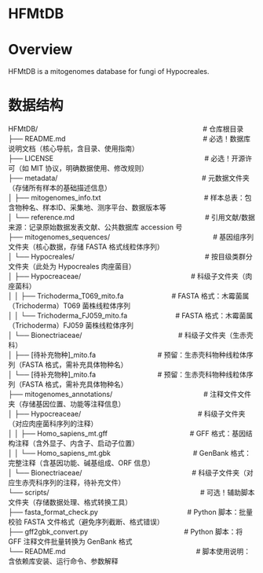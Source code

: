 HFMtDB
======
Overview
========
HFMtDB is a mitogenomes database for fungi of Hypocreales. <br>

数据结构
=======
HFMtDB/　　　　　　　　　　　　　　　　　　　　　　　　# 仓库根目录<br>
├── README.md　　　　　　　　　　　　　　　　　　　　# 必选！数据库说明文档（核心导航，含目录、使用指南）<br>
├── LICENSE　　　　　　　　　　　　　　　　　　　　　　# 必选！开源许可（如 MIT 协议，明确数据使用、修改规则）<br>
├── metadata/　　　　　　　　　　　　　　　　　　　　　# 元数据文件夹（存储所有样本的基础描述信息）<br>
│   ├── mitogenomes_info.txt　　　　　　　　　　　　　　　# 样本总表：包含物种名、样本ID、采集地、测序平台、数据版本等<br>
│   └── reference.md　　　　　　　　　　　　　　　　　　　# 引用文献/数据来源：记录原始数据发表文献、公共数据库 accession 号<br>
├── mitogenomes_sequences/　　　　　　　　　　　　　　　# 基因组序列文件夹（核心数据，存储 FASTA 格式线粒体序列）<br>
│   └── Hypocreales/　　　　　　　　　　　　　　　　　　　# 按目级类群分文件夹（此处为 Hypocreales 肉座菌目）<br>
│       ├── Hypocreaceae/　　　　　　　　　　　　　　　　# 科级子文件夹（肉座菌科）<br>
│       │   ├── Trichoderma_T069_mito.fa　　　　　　　# FASTA 格式：木霉菌属（Trichoderma）T069 菌株线粒体序列<br>
│       │   └── Trichoderma_FJ059_mito.fa　　　　　　　# FASTA 格式：木霉菌属（Trichoderma）FJ059 菌株线粒体序列<br>
│       └── Bionectriaceae/　　　　　　　　　　　　　　# 科级子文件夹（生赤壳科）<br>
│           ├── [待补充物种]_mito.fa　　　　　　　　　# 预留：生赤壳科物种线粒体序列（FASTA 格式，需补充具体物种名）<br>
│           └── [待补充物种]_mito.fa　　　　　　　　　# 预留：生赤壳科物种线粒体序列（FASTA 格式，需补充具体物种名）<br>
├── mitogenomes_annotations/　　　　　　　　　　　　 　# 注释文件文件夹（存储基因位置、功能等注释信息）<br>
│   ├── Hypocreaceae/　　　　　　　　　　　　　　　　　# 科级子文件夹（对应肉座菌科序列的注释）<br>
│   │   ├── Homo_sapiens_mt.gff　　　　　　　　　　　　# GFF 格式：基因结构注释（含外显子、内含子、启动子位置）<br>
│   │   └── Homo_sapiens_mt.gbk　　　　　　　　　　　　# GenBank 格式：完整注释（含基因功能、碱基组成、ORF 信息）<br>
│   └── Bionectriaceae/　　　　　　　　　　　　　　　　# 科级子文件夹（对应生赤壳科序列的注释，待补充文件）<br>
└── scripts/　　　　　　　　　　　　　　　　　　　　　　# 可选！辅助脚本文件夹（存储数据处理、格式转换工具）<br>
    ├── fasta_format_check.py　　　　　　　　　　　　　# Python 脚本：批量校验 FASTA 文件格式（避免序列截断、格式错误）<br>
    ├── gff2gbk_convert.py　　　　　　　　　　　　　　# Python 脚本：将 GFF 注释文件批量转换为 GenBank 格式<br>
    └── README.md　　　　　　　　　　　　　　　　　　　# 脚本使用说明：含依赖库安装、运行命令、参数解释<br>


